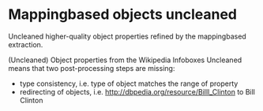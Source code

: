 # Mappingbased objects uncleaned
Uncleaned higher-quality object properties refined by the mappingbased extraction.

(Uncleaned) Object properties from the Wikipedia Infoboxes
Uncleaned means that two post-processing steps are missing:
* type consistency, i.e. type of object matches the range of property
* redirecting of objects, i.e. http://dbpedia.org/resource/Billl_Clinton to Bill Clinton
